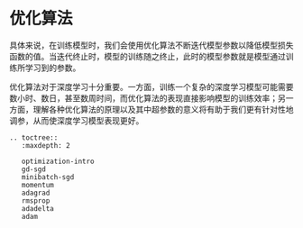 # 优化算法

具体来说，在训练模型时，我们会使用优化算法不断迭代模型参数以降低模型损失函数的值。当迭代终止时，模型的训练随之终止，此时的模型参数就是模型通过训练所学习到的参数。

优化算法对于深度学习十分重要。一方面，训练一个复杂的深度学习模型可能需要数小时、数日，甚至数周时间，而优化算法的表现直接影响模型的训练效率；另一方面，理解各种优化算法的原理以及其中超参数的意义将有助于我们更有针对性地调参，从而使深度学习模型表现更好。

```eval_rst
.. toctree::
   :maxdepth: 2

   optimization-intro
   gd-sgd
   minibatch-sgd
   momentum
   adagrad
   rmsprop
   adadelta
   adam
```
